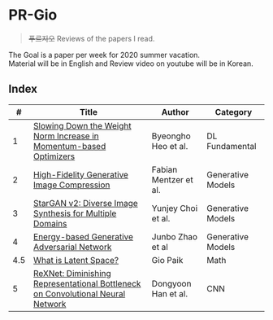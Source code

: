 # PR-Gio
> ~~푸르지오~~ Reviews of the papers I read.

The Goal is a paper per week for 2020 summer vacation.   
Material will be in English and Review video on youtube will be in Korean.

## Index
| # | Title | Author | Category |
| - | -- | -- | -- |
| 1 | [Slowing Down the Weight Norm Increase in Momentum-based Optimizers](https://arxiv.org/abs/2006.08217) | Byeongho Heo et al. | DL Fundamental |
| 2 | [High-Fidelity Generative Image Compression](https://arxiv.org/abs/2006.09965) | Fabian Mentzer et al. | Generative Models |
| 3 | [StarGAN v2: Diverse Image Synthesis for Multiple Domains](https://arxiv.org/abs/1912.01865) | Yunjey Choi et al. | Generative Models |
| 4 | [Energy-based Generative Adversarial Network](https://arxiv.org/abs/1609.03126) | Junbo Zhao et al | Generative Models |
| 4.5 | [What is Latent Space?](https://youtu.be/gJ86ixUx6MU) | Gio Paik | Math |
| 5 | [ReXNet: Diminishing Representational Bottleneck on Convolutional Neural Network](https://arxiv.org/abs/2007.00992) | Dongyoon Han et al. | CNN |